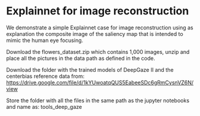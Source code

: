 # Explainnet for image reconstruction

We demonstrate a simple Explainnet case for image reconstruction using as explanation the composite image of the saliency map that is intended to mimic the human eye focusing.

Download the flowers_dataset.zip which contains 1,000 images, unzip and place all the pictures in the data path as defined in the code.

Download the folder with the trained models of DeepGaze II and the centerbias reference data from: https://drive.google.com/file/d/1kYUwoatqQUS5EabeeSDc6gRmCysnVZ6N/view

Store the folder with all the files in the same path as the jupyter notebooks and name as: tools_deep_gaze

